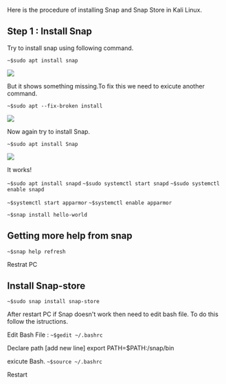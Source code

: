 Here is the procedure of installing Snap and Snap Store in Kali Linux.

## Step 1 : Install Snap

Try to install snap using following command.

`~$sudo apt install snap  `

![](https://github.com/msrsakib/solution/blob/master/img/kali/00_snap_installation.png)

But it shows something missing.To fix this we need to exicute another command.

`~$sudo apt --fix-broken install `

![](https://github.com/msrsakib/solution/blob/master/img/kali/01_snap_installation.png)

Now again try to install Snap.

`~$sudo apt install Snap  `

![](https://github.com/msrsakib/solution/blob/master/img/kali/02_snap_installation.png)

It works!

`~$sudo apt install snapd`
`~$sudo systemctl start snapd`
`~$sudo systemctl enable snapd`

`~$systemctl start apparmor`
`~$systemctl enable apparmor`

`~$snap install hello-world`

## Getting more help from snap

`~$snap help refresh`

Restrat PC 

## Install Snap-store

`~$sudo snap install snap-store`

After restart PC if Snap doesn't work then need to edit bash file. To do this follow the istructions. 

Edit Bash File :
`~$gedit ~/.bashrc`

Declare path [add new line]
export PATH=$PATH:/snap/bin

exicute Bash.
`~$source ~/.bashrc`

Restart 
